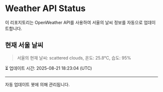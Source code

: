 
# Weather API Status

이 리포지토리는 OpenWeather API를 사용하여 서울의 날씨 정보를 자동으로 업데이트합니다.

## 현재 서울 날씨
> 서울의 현재 날씨: scattered clouds, 온도: 25.8°C, 습도: 95%

⏳ 업데이트 시간: 2025-08-21 18:23:04 (UTC)

---
자동 업데이트 봇에 의해 관리됩니다.
